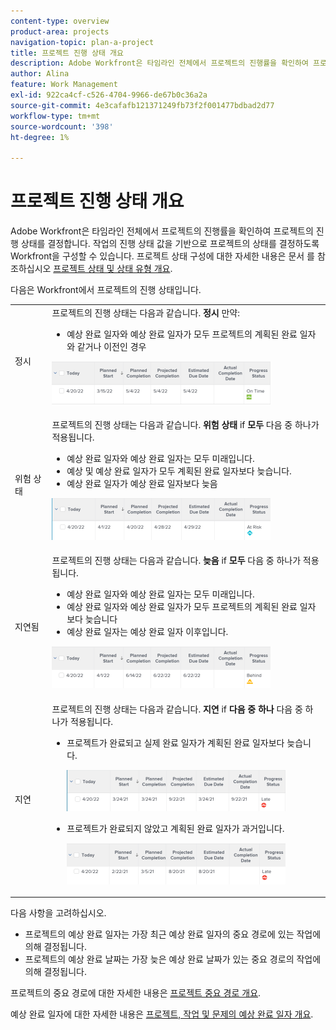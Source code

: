 ```yaml
---
content-type: overview
product-area: projects
navigation-topic: plan-a-project
title: 프로젝트 진행 상태 개요
description: Adobe Workfront은 타임라인 전체에서 프로젝트의 진행률을 확인하여 프로젝트의 진행 상태를 결정합니다. 작업의 진행 상태 값을 기반으로 프로젝트의 상태를 결정하도록 Workfront을 구성할 수 있습니다. 프로젝트 진행 상태에 대해 이 문서에서 자세히 알아보십시오.
author: Alina
feature: Work Management
exl-id: 922ca4cf-c526-4704-9966-de67b0c36a2a
source-git-commit: 4e3cafafb121371249fb73f2f001477bdbad2d77
workflow-type: tm+mt
source-wordcount: '398'
ht-degree: 1%

---
```


# 프로젝트 진행 상태 개요

<!--Audited: 12/2023-->

Adobe Workfront은 타임라인 전체에서 프로젝트의 진행률을 확인하여 프로젝트의 진행 상태를 결정합니다. 작업의 진행 상태 값을 기반으로 프로젝트의 상태를 결정하도록 Workfront을 구성할 수 있습니다. 프로젝트 상태 구성에 대한 자세한 내용은 문서 를 참조하십시오 [프로젝트 상태 및 상태 유형 개요](../../../manage-work/projects/manage-projects/project-condition-and-condition-type.md).

다음은 Workfront에서 프로젝트의 진행 상태입니다.

<table style="table-layout:auto"> 
 <col> 
 <col> 
 <tbody> 
  <tr> 
   <td>정시</td> 
   <td> 프로젝트의 진행 상태는 다음과 같습니다. <strong>정시</strong> 만약:<ul><li>예상 완료 일자와 예상 완료 일자가 모두 프로젝트의 계획된 완료 일자와 같거나 이전인 경우</li></ul> <p> <img src="assets/project-on-time-progress-status-350x69.png" style="width: 350;height: 69;"> </p> </td> 
  </tr> 
  <tr> 
   <td>위험 상태</td> 
   <td> 프로젝트의 진행 상태는 다음과 같습니다. <strong>위험 상태</strong> if <strong>모두</strong> 다음 중 하나가 적용됩니다.<ul><li>예상 완료 일자와 예상 완료 일자는 모두 미래입니다.</li><li> 예상 및 예상 완료 일자가 모두 계획된 완료 일자보다 늦습니다.</li><li> 예상 완료 일자가 예상 완료 일자보다 늦음</li></ul><p> <img src="assets/project-at-risk-progress-status-350x67.png" style="width: 350;height: 67;"> </p> </td> 
  </tr> 
  <tr> 
   <td>지연됨</td> 
   <td> 프로젝트의 진행 상태는 다음과 같습니다. <strong>늦음</strong> if <strong>모두</strong> 다음 중 하나가 적용됩니다.<ul><li>예상 완료 일자와 예상 완료 일자는 모두 미래입니다.</li><li> 예상 완료 일자와 예상 완료 일자가 모두 프로젝트의 계획된 완료 일자보다 늦습니다</li><li> 예상 완료 일자는 예상 완료 일자 이후입니다.</li></ul> <p> <img src="assets/project-behind-progress-status-350x67.png" style="width: 350;height: 67;"> </p> </td> 
  </tr> 
  <tr> 
   <td>지연</td> 
   <td> 
     프로젝트의 진행 상태는 다음과 같습니다. <strong>지연</strong> if <strong>다음 중 하나</strong> 다음 중 하나가 적용됩니다.<ul><li>프로젝트가 완료되고 실제 완료 일자가 계획된 완료 일자보다 늦습니다. <p> <img src="assets/project-late-progress-status-350x66.png" style="width: 350;height: 66;"> </p> </li> 
     <li> <p>프로젝트가 완료되지 않았고 계획된 완료 일자가 과거입니다. <p> <img src="assets/project-late-progress-status-incomplete-status-350x66.png" style="width: 350;height: 66;"> </p> </li> 
    </ul> </td> 
  </tr> 
 </tbody> 
</table>

다음 사항을 고려하십시오.

* 프로젝트의 예상 완료 일자는 가장 최근 예상 완료 일자의 중요 경로에 있는 작업에 의해 결정됩니다.
* 프로젝트의 예상 완료 날짜는 가장 늦은 예상 완료 날짜가 있는 중요 경로의 작업에 의해 결정됩니다.

프로젝트의 중요 경로에 대한 자세한 내용은 [프로젝트 중요 경로 개요](../../../manage-work/tasks/manage-tasks/critical-path.md).

예상 완료 일자에 대한 자세한 내용은 [프로젝트, 작업 및 문제의 예상 완료 일자 개요](../../../manage-work/projects/planning-a-project/project-projected-completion-date.md).
